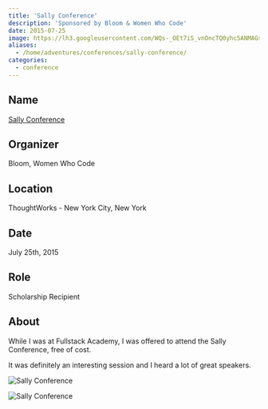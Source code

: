 ```yaml
---
title: 'Sally Conference'
description: 'Sponsored by Bloom & Women Who Code'
date: 2015-07-25
image: https://lh3.googleusercontent.com/WQs-_OEt7iS_vnOncTQ0yhc5ANMAGsau94QiqIFvPoC7dUcf3H65HDg-jEw6Aad0cfy42GCSs5epyHRVm60oUwo4dBla0FBplGyZNfXFwrpuGwy3FnfO8gzLfuKXfNphyb2Y0WN8kBWmyZjdaIMMYJE5AXRv_x9Qq-z5gVE9zE1cNS5ij_iQmxLot2lFD-FxUSPsV0STs5WQL8umQA7Iaq6bPQymJarHuITnCb4NHfOT6esXAReickDAZmJM4pMwzHZZfpdh1BjgKJD5tjXyxalW43s7Fg5T1f9iNt4oJkrwmd8y4Al7Br8U6r_tiVvDQjU3TK1leK84E2smirSpQKbE1DXrmrv3n7m_ztsbDp6eYG-2IdtAzxq0ogI-uYUdY0aAgCm6bUk-XNu6NkRHFnx9Qc7FsHI73lGlxGvayNw59EiAxtRYmmSXiUcCeiPgkayNE-qaPapPHsprjjop5FFXwUi7Eq5sMgRigbi8Nnkqzn5XU6PybVAqBFjpDaXPDZxSLvnOtFjQ4oGo-Nnwc9RuNQB3FzVQUgVTcnSeq_29v-m4tUplJPlo43HdhoXNHxtJunbli2sOX1h1gLE4qnzSWXEWatHG-cuheeQ-9SjaMmAMYp8z59f0SwDb77mS=w1024-h584-no
aliases:
  - /home/adventures/conferences/sally-conference/
categories:
  - conference
---
```


## Name

[Sally Conference](https://www.thesallyconference.com/ 'Sally Conference')

## Organizer

Bloom, Women Who Code

## Location

ThoughtWorks - New York City, New York

## Date

July 25th, 2015

## Role

Scholarship Recipient

## About

While I was at Fullstack Academy, I was offered to attend the Sally Conference, free of cost.

It was definitely an interesting session and I heard a lot of great speakers.

![Sally Conference](https://lh3.googleusercontent.com/7lTjit6KjNrRy81Bw9_QglkUcAdWOvx-2JKs1L3KsMuzqh5lJ45fEcRWDNvkv_Xj8tdQkuY5DPUCllDy7uJAeCoeWY_vFO7KwH5_MCAbJ37qf-u-FwOvzUypyIDzEdp19kWPhwQVB9eJu0yinqo8Q5-55n-bw15LHzM12VAl_aM75wwGolKZn-WPmoA5Td1URyp-uNVHN5mNuiuTJtQcvxWUg-QjLRB1IMrsB9625x4znhaEcf8mZhkV1kJJHLatxfGv_qbgUXmmwazk3QhyJ7factf4FlfdclGsX4lN-hIjxo1GVslwsrBO98OdMu9OK2mC0jKSavRhTifgVONAYggqvxwp9nHeK8z5py6VtEGZwj3Ci21GwSro1nLIgA7x0C2KCzf7Lr4uPYUiIHj0C6nBUdIAPiFqGGLh2g_BXD0Izi8pjtk4OOIAo9_Y3e6_0n32AfbnsqWFbJdtDzj43rFW2TX_QHgVX8-CTCjbc2w5yuH3ig103kWCgALg7EWfy2hoa8pg0d8qeNK6GboHjcWK9pYS3Q8GpEqGd27zQ1L0bGGCRWcGnG7gpFzn5b-7VtCRVLHkOGs5LXJyNoLiKsjy4HVdG5t2fn-fj_cNBkfNon-Q4pfbG_x-iN8WPa5S=w727-h969-no)

![Sally Conference](https://lh3.googleusercontent.com/Mc73HaM8CVbP1uRIA0bQ_0lew-r6wR9dVEjIq_e-fKPUF24w548uUIgVTvLCNUS9So-yzqqpNvylFlu2kxYo-Xf4JC2Eh2SQR5shK3huGqroX2XrJ-Y29SenNPzhNfsNwiFPyrNBMQHBLT-HZIL7_pM2yfpgTs8BQFthRg11GK3xQzvzoLSayJhSPLO01D-bY9BTF0qsIQ3L3eeO1uUqIUkGcnVRjBp6axBpSlzfZqyf3jfU5Xy18ai9UYQy-vnrFJ7Kib43sKuw8OaQDPfJ8bPh-660A5oEznVsKN_IjSHDBdj9iKEjXst9bUkZThknY9Sk0Vdrw5pfZNvc3wHKSoMBR93frKfKNThBJIG-osJ0ghUSETWOt4-FWN2qsIpVwUzJPWcH2boPwU1_PZP8OTkUBg7p-11oblwWl5qoCHtqx9weBMFgWxn5ZyisiVUCvMrGtxyAaV21S-20T61f_HZ4gZ1wJvcms33MdiMctT-DOK5NSiVa4NAkg3Hi4vewBe-JrhOpPYI8iFQawvTKEJ8Ss-oNFZr7u8d2VKhj5hQb4BvPDGRhjPpHksXedmNvtmDjeQ_ZvtQ1A1M0kxKkSPhMbY4Fu52QLH-5sLsIWlRc0lUTmm3VFEPFcVGuDHYm=w1292-h969-no)
